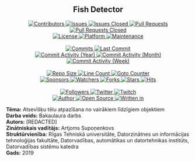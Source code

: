 <p align="center">
	<h2 align="center"><b>Fish Detector</b></h2>
</p>

<p align="center">
	<a href="https://github.com/greencomfytea/fish_detector/graphs/contributors">
		<img alt="Contributors" src="https://custom-icon-badges.demolab.com/github/contributors/greencomfytea/fish_detector?logo=person-add" />
	</a>
	<a href="https://github.com/greencomfytea/fish_detector/issues">
		<img alt="Issues" src="https://custom-icon-badges.demolab.com/github/issues/greencomfytea/fish_detector?logo=issue-opened" />
	</a>
	<a href="https://github.com/greencomfytea/fish_detector/issues">
		<img alt="Issues Closed" src="https://custom-icon-badges.demolab.com/github/issues-closed/greencomfytea/fish_detector?logo=issue-closed" />
	</a>
	<a href="https://github.com/greencomfytea/fish_detector/pulls">
		<img alt="Pull Requests" src="https://custom-icon-badges.demolab.com/github/issues-pr/greencomfytea/fish_detector?logo=git-pull-request" />
	</a>
	<a href="https://github.com/greencomfytea/fish_detector/pulls">
		<img alt="Pull Requests Closed" src="https://custom-icon-badges.demolab.com/github/issues-pr-closed/greencomfytea/fish_detector?logo=git-pull-request-closed" />
	</a>
	<br>
	<a href="https://github.com/greencomfytea/fish_detector/blob/main/LICENSE">
		<img alt="License" src="https://custom-icon-badges.demolab.com/github/license/greencomfytea/fish_detector?logo=law" />
	</a>
	<a href="">
		<img alt="Platform" src="https://custom-icon-badges.demolab.com/badge/platform-win-blue?logo=device-desktop" />
	</a>
	<a href="">
		<img alt="Maintenance" src="https://custom-icon-badges.demolab.com/maintenance/no/2023?logo=tools" />
	</a>
	<br>
	<br>
	<a href="https://github.com/greencomfytea/fish_detector/commits/main">
		<img alt="Commits" src="https://custom-icon-badges.demolab.com/github/commit-activity/t/greencomfytea/fish_detector?logo=git-commit" />
	</a>
	<a href="https://github.com/greencomfytea/fish_detector/commits/main">
		<img alt="Last Commit" src="https://custom-icon-badges.demolab.com/github/last-commit/greencomfytea/fish_detector?logo=git-commit" />
	</a>
	<br>
	<a href="https://github.com/greencomfytea/fish_detector/graphs/commit-activity">
		<img alt="Commit Activity (Year)" src="https://custom-icon-badges.demolab.com/github/commit-activity/y/greencomfytea/fish_detector?logo=pulse" />
	</a>
	<a href="https://github.com/greencomfytea/fish_detector/graphs/commit-activity">
		<img alt="Commit Activity (Month)" src="https://custom-icon-badges.demolab.com/github/commit-activity/m/greencomfytea/fish_detector?logo=pulse" />
	</a>
	<a href="https://github.com/greencomfytea/fish_detector/graphs/commit-activity">
		<img alt="Commit Activity (Week)" src="https://custom-icon-badges.demolab.com/github/commit-activity/w/greencomfytea/fish_detector?logo=pulse" />
	</a>
	<br>
	<br>
	<a href="">
		<img alt="Repo Size" src="https://custom-icon-badges.demolab.com/github/repo-size/greencomfytea/fish_detector?logo=database" />
	</a>
	<a href="">
		<img alt="Line Count" src="https://sloc.xyz/github/greencomfytea/fish_detector" />
	</a>
	<a href="">
		<img alt="Goto Counter" src="https://custom-icon-badges.demolab.com/github/search/greencomfytea/fish_detector/goto?logo=git-compare" />
	</a>
	<br>
	<a href="https://github.com/sponsors/greencomfytea">
		<img alt="Sponsors" src="https://custom-icon-badges.demolab.com/github/sponsors/greencomfytea?logo=heart" />
	</a>
	<a href="https://github.com/GreenComfyTea/fish_detector/watchers">
		<img alt="Watchers" src="https://custom-icon-badges.demolab.com/github/watchers/greencomfytea/fish_detector?logo=eye" />
	</a>
	<a href="https://github.com/greencomfytea/fish_detector/forks">
		<img alt="Forks" src="https://custom-icon-badges.demolab.com/github/forks/greencomfytea/fish_detector?logo=repo-forked" />
	</a>
	<a href="https://github.com/greencomfytea/fish_detector/stargazers">
		<img alt="Stars" src="https://custom-icon-badges.demolab.com/github/stars/greencomfytea/fish_detector?logo=star" />
	</a>
	<a href="https://github.com/greencomfytea/fish_detector/graphs/traffic">
		<img alt="Hits" src="https://custom-icon-badges.demolab.com/endpoint?url=https://hits.dwyl.com/greencomfytea/fish_detector.json?color=blue&logo=eye" />
	</a>
	<br>
	<br>
	<a href="https://github.com/greencomfytea?tab=followers">
		<img alt="Followers" src="https://custom-icon-badges.demolab.com/github/followers/greencomfytea?logo=people" />
	</a>
	<a href="https://twitter.com/greencomfytea">
		<img alt="Twitter" src="https://img.shields.io/twitter/follow/greencomfytea?logo=twitter" />
	</a>
	<a href="https://www.twitch.tv/greencomfytea">
		<img alt="Twitch" src="https://img.shields.io/twitch/status/greencomfytea?logo=twitch" />
	</a>
	<br>
	<a href="https://github.com/greencomfytea">
		<img alt="Author" src="https://custom-icon-badges.demolab.com/badge/author-GreenComfyTea-green?logo=person" />
	</a>
	<a href="https://github.com/topics/open-source">
		<img alt="Open Source" src="https://img.shields.io/badge/open%20source-%20yes-brightgreen?logo=openvpn" />
	</a>
	<a href="https://cursey.github.io/reframework-book/index.html#lua-scripting">
		<img alt="Written in" src="https://custom-icon-badges.demolab.com/badge/written%20in-c%23-178600?logo=terminal" />
	</a>
</p>

**Tēma:** Atsevīšķu tēlu atpazīšana no vairākiem līdzīgiem objektiem\
**Darba veids:** Bakaulaura darbs\
**Autors:** [REDACTED]  
**Zinātniskais vadītājs:** Artjoms Supoņenkovs\
**Struktūrvienība:** Rīgas Tehniskā universitāte, Datorzinātnes un informācijas tehnoloģijas fakultāte, Datorvadības, automātikas un   datortehnikas institūts, Datorvadības sistēmu katedra\
**Gads:** 2019
